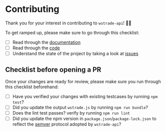 # Contributing

Thank you for your interest in contributing to `wstrade-api`! 🥳🥳

To get ramped up, please make sure to go through this checklist:

- [ ] Read through the [documentation](/docs)
- [ ] Read through the [code](/src)
- [ ] Understand the state of the project by taking a look at [issues](/issues)

## Checklist before opening a PR

Once your changes are ready for review, please make sure you run through this checklist beforehand:

- [ ] Have you verified your changes  with existing testcases by running `npm test`?
- [ ] Did you update the output `wstrade.js` by running `npm run bundle`?
- [ ] Does the lint test passes? verify by running `npm run lint`
- [ ] Did you update the npm version in `package.json`/`package-lock.json` to reflect the [semver](http://semver.org) protocol adopted by `wstrade-api`?
